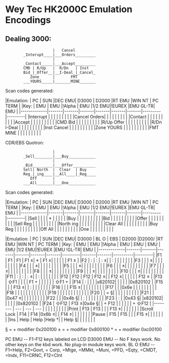 # Wey Tec HK2000C Emulation Encodings

## Dealing 3000:
```
                     |   Cancel
        _Interupt____|___Orders_________
                     |
        _Contact_____|___Accept_________
        CMD | R/Up   |  R/Dn   | Inst
        Bid_|_Offer__|__I-Deal_|_Cancel_
           Zone      |       FMT
        ___YOURS_____|_______MINE_______
```

Scan codes generated:

|Emulation:   | PC    | SUN   |DEC EMU| D3000 | D2000 |RT EMU |WIN NT   | PC TERM |
|Key:         | EMU   | EMU   |!Alpha | EMU   |1/2 EMU|!EUREX |EMU GL-TR| EMU     |
|-------------|-------|-------|-------|-------|-------|-------|---------|---------|
|Interrupt    |       |       |       |       |       |       |         |         |
|Cancel Orders|       |       |       |       |       |       |         |         |
|Contact      |       |       |       |       |       |       |         |         |
|Accept       |       |       |       |       |       |       |         |         |
|CMD Bid      |       |       |       |       |       |       |         |         |
|R/Up Offer   |       |       |       |       |       |       |         |         |
|R/Dn I-Deal  |       |       |       |       |       |       |         |         |
|Inst Cancel  |       |       |       |       |       |       |         |         |
|Zone YOURS   |       |       |       |       |       |       |         |         |
|FMT MINE     |       |       |       |       |       |       |         |         |


CDR/EBS Quotron:
```    
                     |
        _Sell________|___Buy____________
                     |
        _Bid_________|___Offer__________
        Sell| North  |  Clear  | Buy
        Reg_|_ing____|__All____|_Reg____
           Off       |    
        ___All_______|___One____________

```

Scan codes generated:

|Emulation:   | PC    | SUN   |DEC EMU| D3000 | D2000 |RT EMU |WIN NT   | PC TERM |
|Key:         | EMU   | EMU   |!Alpha | EMU   |1/2 EMU|!EUREX |EMU GL-TR| EMU     |
|-------------|-------|-------|-------|-------|-------|-------|---------|---------|
|Sell         |       |       |       |   *   |       |       |         |         |
|Buy          |       |       |       |       |       |       |         |         |
|Bid          |       |       |       |       |       |       |         |         |
|Offer        |       |       |       |       |       |       |         |         |
|Sell Reg     |       |       |       |       |       |       |         |         |
|North ing    |       |       |       |       |       |       |         |         |
|Clear All    |       |       |       |       |       |       |         |         |
|Buy Reg      |       |       |       |       |       |       |         |         |
|Off All      |       |       |       |       |       |       |         |         |
|One          |       |       |       |       |       |       |         |         |



|Emulation:   | PC    | SUN   |DEC EMU| D3000 | BL O  |  EBS  | D2000   |D2000/ |RT EMU |WIN NT    | PC TERM |
|Key:         | EMU   | EMU   |!Alpha | EMU   | EMU   |  EMU  | EMU     |1/2 EMU|!EUREX |EMU !GL-TR| EMU     |
|-------------|-------|-------|-------|-------|-------|-------|---------|-------|-------|----------|---------|
|F1           | F1    | F1    | F1   ±|   *   | F1   ±|       |         |       |       |          | F1    ± |
|F2           | :     | :     | :    ±|       | :     |       |         |       |       |          |         |
|F3           |       |       |      ±|       |       |       |         |       |       |          |         |
|F4           |       |       |      ±|       |       |       |         |       |       |          |         |
|F5           |       |       |      ±|       |       |       |         |       |       |          |         |
|F6           |       |       |      ±|       |       |       |         |       |       |          |         |
|F7           |       |       |      ±|       |       |       |         |       |       |          |         |
|F8           |       |       |      ±|       |       |       |         |       |       |          |         |
|F9           |       |       |      ±|       |       |       |         |       |       |          |         |
|F10          |       |       |      ±|       |       |       |         |       |       |          |         |
|F11          |  :    |  :    |  :   ±|       |  :    |       |         |       |       |          |         |
|F12          | F12   | F12   | F12  ±|       | F12  ±|       |         |       |       |          | F12   ± |
|F13          | ⇧F1  |       |       |       | F1 +  |       |         |       |       |          | ⇧F1 +  |
|F14          |  :    |       |       |       |x820102|       |         |       |       |          |0x820102 |
|F15          |       |       | F13  ±|       |   :   |       |         |       |       |          |         |
|F16          |       |       | F15  ±|       |       |       |         |       |       |          |         |
|F17          |       |       |0x6e   |       |       |       |         |       |       |          |         |
|F18          |       |       |       |       |       |       |         |       |       |          |         |
|F19          |       |       |       |       |       |       |         |       |       |          |         |
|F20          |       | =    §|       |       |       |       |         |       |       |          |         |
|F21          |       |       |0x47  ±|       |       |       |         |       |       |          |         |
|F22          |       |       |0x4b  §|       |   :   |       |         |       |       |          |         |
|F23          |   :   |       |0x43  §|       |x820102|       |         |       |       |          |0x820102 |
|F24          | ⇧F12 | F13  ±|0x4e  §|       | + F12 |       |         |       |       |          | + ⇧F12 |
|--------     | ---   | ---   | ---   |       |       |       |         |       |       |          |         |
|Print        | F13   | F13   |       |       | F13  ±|       |         |       |       |          |         |
|Scroll Lock  | F14   | F14   |0x6b  ±|       | F14  ±|       |         |       |       |          |         |
|Pause        | F15   | F15   |       |       | F15  ±|       |         |       |       |          |         |
|Ins          | Help  | Help  |Help  †|       | Help §|       |         |       |       |          |         |


§ = + modifier 0x200100
± = + modifier 0x800100
† = + modifier 0xc00100


PC EMU --     F1-F12 keys labeled on LCD
D3000 EMU --  No F keys work. No other keys on the kbd work. No plug-in module keys work.
BL O EMU --   F1=Help, F2=Govt, = Corp, =Mtge, =MMkt, =Muni, =PFD, =Eqty, =CMDT, =Indx, F11=CRNC, F12=Clnt


